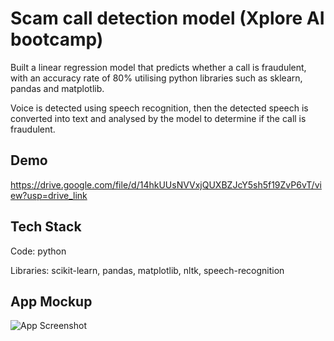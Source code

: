 
# Scam call detection model (Xplore AI bootcamp)

Built a linear regression model that predicts whether a call is fraudulent, with an accuracy rate of 80% utilising python libraries such as sklearn, pandas and matplotlib.

Voice is detected using speech recognition, then the detected speech is converted into text and analysed by the model to determine if the call is fraudulent.

## Demo

https://drive.google.com/file/d/14hkUUsNVVxjQUXBZJcY5sh5f19ZvP6vT/view?usp=drive_link



## Tech Stack

Code: python

Libraries: scikit-learn, pandas, matplotlib, nltk, speech-recognition


## App Mockup

![App Screenshot](https://i.imgur.com/rFHJFrY.png)

